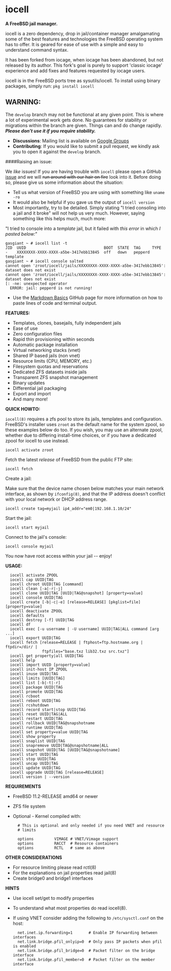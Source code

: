 iocell
======

**A FreeBSD jail manager.**

iocell is a zero dependency, drop in jail/container manager amalgamating some
of the best features and technologies the FreeBSD operating system has to offer.
It is geared for ease of use with a simple and easy to understand command syntax.

It has been forked from iocage, when iocage has been abandoned, but not released
by its author. This fork's goal is purely to support 'classic iocage' experience
and add fixes and features requested by iocage users.

iocell is in the FreeBSD ports tree as sysutils/iocell.
To install using binary packages, simply run: `pkg install iocell`

## WARNING:
The `develop` branch may not be functional at any given point. This is where a lot of experimental work gets done. No guarantees for stability or migrations within the branch are given. Things can and do change rapidly. **_Please don't use it if you require stability._**

- **Discussions**: Mailing list is available on [Google Groups](https://groups.google.com/forum/#!forum/iocell)
- **Contributing**: If you would like to submit a pull request, we kindly ask you to open it against the `develop` branch.

####Raising an issue:

We _like_ issues! If you are having trouble with `iocell` please open a GitHub [issue](https://github.com/bartekrutkowski/iocell/issues) and we will ~~run around with our hair on fire~~ look into it. Before doing so, please give us some information about the situation:
- Tell us what version of FreeBSD you are using with something like `uname -ro`
- It would also be helpful if you gave us the output of `iocell version`
- Most importantly, try to be detailed. Simply stating "I tried consoling into a jail and it broke" will not help us very much. However, saying something like this helps much, much more:


"I tried to console into a _template_ jail, but it failed with _this error_ in which _I pasted below:_"
````
gasgiant ~ # iocell list -t
JID  UUID                                  BOOT  STATE  TAG     TYPE
-    XXXXXXXX-XXXX-XXXX-a5be-3417ebb13845  off   down   pepperd  template
gasgiant ~ # iocell console salted
cannot open 'zroot/iocell/jails/XXXXXXXX-XXXX-XXXX-a5be-3417ebb13845': dataset does not exist
cannot open 'zroot/iocell/jails/XXXXXXXX-XXXX-XXXX-a5be-3417ebb13845': dataset does not exist
[: -ne: unexpected operator
  ERROR: jail: pepperd is not running!
````
- Use the [Markdown Basics](https://help.github.com/articles/markdown-basics/#code-formatting) GitHub page for more information on how to paste lines of code and terminal output.

**FEATURES:**
- Templates, clones, basejails, fully independent jails
- Ease of use
- Zero configuration files
- Rapid thin provisioning within seconds
- Automatic package installation
- Virtual networking stacks (vnet)
- Shared IP based jails (non vnet)
- Resource limits (CPU, MEMORY, etc.)
- Filesystem quotas and reservations
- Dedicated ZFS datasets inside jails
- Transparent ZFS snapshot management
- Binary updates
- Differential jail packaging
- Export and import
- And many more!

**QUICK HOWTO:**

`iocell(8)` requires a zfs pool to store its jails, templates and configuration.
FreeBSD's installer uses `zroot` as the default name for the system zpool, so
these examples below do too. If you wish, you may use an alternate zpool,
whether due to differing install-time choices, or if you have a dedicated zpool
for iocell to use instead.

`iocell activate zroot`

Fetch the latest *release* of FreeBSD from the public FTP site:

`iocell fetch`

Create a jail:

Make sure that the device name chosen below matches your main network interface,
as shown by `ifconfig(8)`, and that the IP address doesn't conflict with your
local network or DHCP address range.

`iocell create tag=myjail ip4_addr="em0|192.168.1.10/24"`

Start the jail:

`iocell start myjail`

Connect to the jail's console:

`iocell console myjail`

You now have root access within your jail -- enjoy!

**USAGE:**
```
  iocell activate ZPOOL
  iocell cap UUID|TAG
  iocell chroot UUID|TAG [command]
  iocell clean [-a|-r|-j]
  iocell clone UUID|TAG [UUID|TAG@snapshot] [property=value]
  iocell console UUID|TAG
  iocell create [-b|-c|-e] [release=RELEASE] [pkglist=file] [property=value]
  iocell deactivate ZPOOL
  iocell defaults
  iocell destroy [-f] UUID|TAG
  iocell df
  iocell exec [-u username | -U username] UUID|TAG|ALL command [arg ...]
  iocell export UUID|TAG
  iocell fetch [release=RELEASE | ftphost=ftp.hostname.org | ftpdir=/dir/ |
                ftpfiles="base.txz lib32.txz src.txz"]
  iocell get property|all UUID|TAG
  iocell help
  iocell import UUID [property=value]
  iocell init-host IP ZPOOL
  iocell inuse UUID|TAG
  iocell limits [UUID|TAG]
  iocell list [-b|-t|-r]
  iocell package UUID|TAG
  iocell promote UUID|TAG
  iocell rcboot
  iocell reboot UUID|TAG
  iocell rcshutdown
  iocell record start|stop UUID|TAG
  iocell reset UUID|TAG|ALL
  iocell restart UUID|TAG
  iocell rollback UUID|TAG@snapshotname
  iocell runtime UUID|TAG
  iocell set property=value UUID|TAG
  iocell show property
  iocell snaplist UUID|TAG
  iocell snapremove UUID|TAG@snapshotname|ALL
  iocell snapshot UUID|TAG [UUID|TAG@snapshotname]
  iocell start UUID|TAG
  iocell stop UUID|TAG
  iocell uncap UUID|TAG
  iocell update UUID|TAG
  iocell upgrade UUID|TAG [release=RELEASE]
  iocell version | --version
  ```

**REQUIREMENTS**
- FreeBSD 11.2-RELEASE amd64 or newer
- ZFS file system
- Optional - Kernel compiled with:

        # This is optional and only needed if you need VNET and resource
        # limits

        options         VIMAGE # VNET/Vimage support
        options         RACCT  # Resource containers
        options         RCTL   # same as above

**OTHER CONSIDERATIONS**
- For resource limiting please read rctl(8)
- For the explanations on jail properties read jail(8)
- Create bridge0 and bridge1 interfaces

**HINTS**
- Use iocell set/get to modify properties
- To understand what most properties do read iocell(8).
- If using VNET consider adding the following to `/etc/sysctl.conf` on the host:

        net.inet.ip.forwarding=1       # Enable IP forwarding between interfaces
        net.link.bridge.pfil_onlyip=0  # Only pass IP packets when pfil is enabled
        net.link.bridge.pfil_bridge=0  # Packet filter on the bridge interface
        net.link.bridge.pfil_member=0  # Packet filter on the member interface

